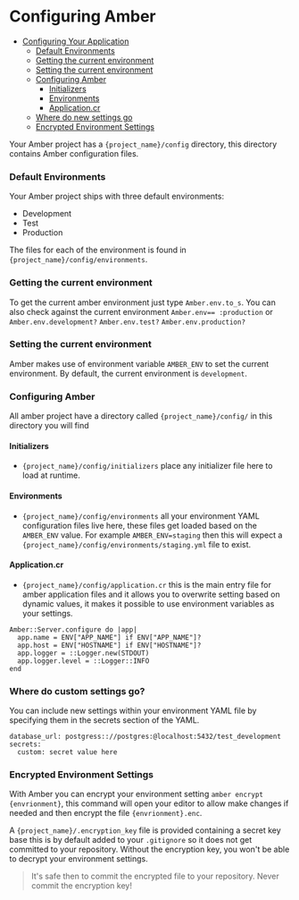 # Configuring Amber

- [Configuring Your Application](#configuring-your-application)
    + [Default Environments](#default-environments)
    + [Getting the current environment](#getting-the-current-environment)
    + [Setting the current environment](#setting-the-current-environment)
    + [Configuring Amber](#configuring-amber)
      - [Initializers](#initializers)
      - [Environments](#environments)
      - [Application.cr](#applicationcr)
    + [Where do new settings go](#where-do-new-settings-go)
    + [Encrypted Environment Settings](#encrypted-environment-settings)

Your Amber project has a `{project_name}/config` directory, this directory contains Amber configuration files. 

### Default Environments

Your Amber project ships with three default environments: 

- Development 
- Test
- Production 

The files for each of the environment is found in `{project_name}/config/environments`.

### Getting the current environment

To get the current amber environment just type `Amber.env.to_s`. You can also check against the current environment `Amber.env== :production` or `Amber.env.development?` `Amber.env.test?` `Amber.env.production?`

### Setting the current environment

Amber makes use of environment variable `AMBER_ENV` to set the current environment. By default, the current environment is `development`. 

### Configuring Amber

All amber project have a directory called `{project_name}/config/` in this directory you will find

#### Initializers
- `{project_name}/config/initializers` place any initializer file here to load at runtime.

#### Environments
- `{project_name}/config/environments` all your environment YAML configuration files live here, these files get loaded based on the `AMBER_ENV` value. For example `AMBER_ENV=staging` then this will expect a `{project_name}/config/environments/staging.yml` file to exist.

#### Application.cr
- `{project_name}/config/application.cr` this is the main entry file for amber application files and it allows you to overwrite setting based on dynamic values, it makes it possible to use environment variables as your settings.

```
Amber::Server.configure do |app|
  app.name = ENV["APP_NAME"] if ENV["APP_NAME"]?
  app.host = ENV["HOSTNAME"] if ENV["HOSTNAME"]?
  app.logger = ::Logger.new(STDOUT)
  app.logger.level = ::Logger::INFO
end
```

### Where do custom settings go?

You can include new settings within your environment YAML file by specifying them in the secrets section of the YAML.

```
database_url: postgress:://postgres:@localhost:5432/test_development
secrets: 
  custom: secret value here
```

### Encrypted Environment Settings

With Amber you can encrypt your environment setting `amber encrypt {envrionment}`, this command will open your editor to allow make changes if needed and then encrypt the file `{envrionment}.enc`.

A `{project_name}/.encryption_key` file is provided containing a secret key base this is by default added to your `.gitignore` so it does not get committed to your repository. Without the encryption key, you won't be able to decrypt your environment settings.

> It's safe then to commit the encrypted file to your repository. Never commit the encryption key!
